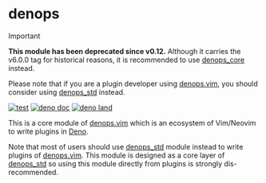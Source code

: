 # denops

> [!IMPORTANT]
>
> **This module has been deprecated since v0.12.** Although it carries the
> v6.0.0 tag for historical reasons, it is recommended to use [denops_core]
> instead.
>
> Please note that if you are a plugin developer using [denops.vim], you should
> consider using [denops_std] instead.

[![test](https://github.com/vim-denops/deno-denops/workflows/test/badge.svg)](https://github.com/vim-denops/deno-denops/actions?query=workflow%3Atest)
[![deno doc](https://doc.deno.land/badge.svg)](https://doc.deno.land/https/deno.land/x/denops/mod.ts)
[![deno land](http://img.shields.io/badge/available%20on-deno.land/x/denops-lightgrey.svg?logo=deno)](https://deno.land/x/denops)

This is a core module of [denops.vim] which is an ecosystem of Vim/Neovim to
write plugins in [Deno].

Note that most of users should use [denops_std] module instead to write plugins
of [denops.vim]. This module is designed as a core layer of [denops_std] so
using this module directly from plugins is strongly dis-recommended.

[deno]: https://deno.land/
[denops.vim]: https://github.com/vim-denops/denops.vim
[denops_core]: https://deno.land/x/denops_core
[denops_std]: https://deno.land/x/denops_std
